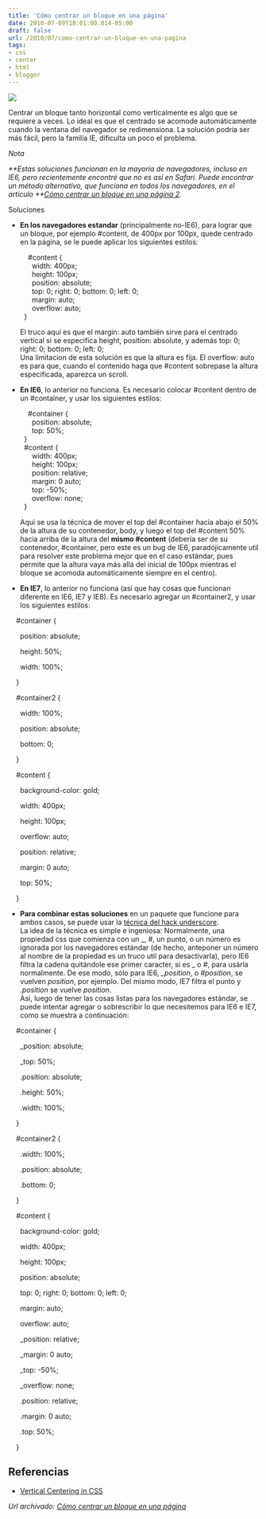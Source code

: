 ```yaml
---
title: 'Cómo centrar un bloque en una página'
date: 2010-07-09T18:01:00.014-05:00
draft: false
url: /2010/07/como-centrar-un-bloque-en-una-pagina
tags: 
- css
- center
- html
- blogger
---
```


[![](http://2.bp.blogspot.com/_K2xwnQ4Llso/TDepqPckZoI/AAAAAAAABJQ/-vgohjV6SS4/s320/center_in_page.png)](http://2.bp.blogspot.com/_K2xwnQ4Llso/TDepqPckZoI/AAAAAAAABJQ/-vgohjV6SS4/s1600/center_in_page.png)

Centrar un bloque tanto horizontal como verticalmente es algo que se requiere a veces. Lo ideal es que el centrado se acomode automáticamente cuando la ventana del navegador se redimensiona. La solución podría ser más fácil, pero la familia IE, dificulta un poco el problema.  
  

_Nota_

_**Estas soluciones funcionan en la mayoría de navegadores, incluso en IE6, pero recientemente encontré que no es así en Safari. Puede encontrar un método alternativo, que funciona en todos los navegadores, en el artículo **[Cómo centrar un bloque en una página 2](http://akcdev.blogspot.com/2011/02/como-centrar-un-bloque-en-una-pagina-2.html)._

Soluciones  

*   **En los navegadores estandar** (principalmente no-IE6), para lograr que un bloque, por ejemplo #content, de 400px por 100px, quede centrado en la página, se le puede aplicar los siguientes estilos:  
      
        #content {  
          width: 400px;  
          height: 100px;  
          position: absolute;  
          top: 0; right: 0; bottom: 0; left: 0;  
          margin: auto;  
          overflow: auto;  
      }  
      
    El truco aquí es que el margin: auto también sirve para el centrado vertical si se especifica height, position: absolute, y además top: 0; right: 0; bottom: 0; left: 0;  
    Una limitacion de esta solución es que la altura es fija. El overflow: auto es para que, cuando el contenido haga que #content sobrepase la altura especificada, aparezca un scroll.
*   **En IE6**, lo anterior no funciona. Es necesario colocar #content dentro de un #container, y usar los siguientes estilos:  
      
        #container {  
          position: absolute;  
          top: 50%;  
      }  
      #content {  
          width: 400px;  
          height: 100px;  
          position: relative;  
          margin: 0 auto;  
          top: -50%;  
          overflow: none;  
      }  
      
    Aqui se usa la técnica de mover el top del #container hacia abajo el 50% de la altura de su contenedor, body, y luego el top del #content 50% hacia arriba de la altura del **mismo #content** (debería ser de su contenedor, #container, pero este es un bug de IE6, paradójicamente util para resolver este problema mejor que en el caso estándar, pues permite que la altura vaya más allá del inicial de 100px mientras el bloque se acomoda automáticamente siempre en el centro).
*   **En IE7**, lo anterior no funciona (así que hay cosas que funcionan diferente en IE6, IE7 y IE8). Es necesario agregar un #container2, y usar los siguientes estilos:  
    

  

    #container {

      position: absolute;

      height: 50%;

      width: 100%;

    }

    #container2 {

      width: 100%;

      position: absolute;

      bottom: 0;      

    }

    #content {

      background-color: gold;

      width: 400px;

      height: 100px;

      overflow: auto;

      position: relative;

      margin: 0 auto;

      top: 50%;

    }

  

*   **Para combinar estas soluciones** en un paquete que funcione para ambos casos, se puede usar la [técnica del hack underscore](http://wellstyled.com/css-underscore-hack.html).  
    La idea de la técnica es simple e ingeniosa: Normalmente, una propiedad css que comienza con un \_, #, un punto, o un número es ignorada por los navegadores estándar (de hecho, anteponer un número al nombre de la propiedad es un truco util para desactivarla), pero IE6 filtra la cadena quitándole ese primer caracter, si es \_ o #, para usárla normalmente. De ese modo, sólo para IE6, _\_position_, o _#position_, se vuelven _position_, por ejemplo. Del mismo modo, IE7 filtra el punto y _.position_ se vuelve _position_.  
    Asi, luego de tener las cosas listas para los navegadores estándar, se puede intentar agregar o sobrescribir lo que necesitemos para IE6 e IE7, como se muestra a continuación:

  

    #container {

      \_position: absolute;

      \_top: 50%;

      .position: absolute;

      .height: 50%;

      .width: 100%;

    }

    #container2 {

      .width: 100%;

      .position: absolute;

      .bottom: 0;      

    }

    #content {

      background-color: gold;

      width: 400px;

      height: 100px;

      position: absolute;

      top: 0; right: 0; bottom: 0; left: 0;

      margin: auto;

      overflow: auto;

      \_position: relative;

      \_margin: 0 auto;

      \_top: -50%;

      \_overflow: none;

      .position: relative;

      .margin: 0 auto;

      .top: 50%;

    }

Referencias
-----------

*   [Vertical Centering in CSS](http://www.jakpsatweb.cz/css/css-vertical-center-solution.html)

_*Url archivado: [Cómo centrar un bloque en una página](https://akcdev.blogspot.com/2010/07/como-centrar-un-bloque-en-una-pagina.html)*_
